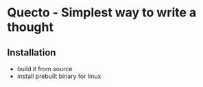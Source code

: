 # Quecto - Simplest way to write a thought

## Installation

- build it from source
- install prebuilt binary for linux